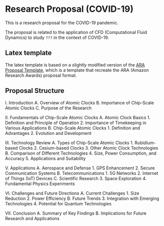 # Research Proposal (COVID-19)

This is a research proposal for the COVID-19 pandemic.

The proposal is related to the application of CFD (Computational Fluid Dynamics) to study `???` in the context of COVID-19.

## Latex template

The latex template is based on a slightly modified version of the [ARA Proposal Template](https://www.overleaf.com/project/65c7b59bbc5893b905d7f622), which is a template that recreate the ARA (Amazon Research Awards) proposal format.

## Proposal Structure

I. Introduction
    A. Overview of Atomic Clocks
    B. Importance of Chip-Scale Atomic Clocks
    C. Purpose of the Research

II. Fundamentals of Chip-Scale Atomic Clocks
    A. Atomic Clock Basics
        1. Definition and Principle of Operation
        2. Importance of Timekeeping in Various Applications
    B. Chip-Scale Atomic Clocks
        1. Definition and Advantages
        2. Evolution and Development

III. Technology Review
    A. Types of Chip-Scale Atomic Clocks
        1. Rubidium-based Clocks
        2. Cesium-based Clocks
        3. Other Atomic Clock Technologies
    B. Comparison of Different Technologies
        4. Size, Power Consumption, and Accuracy
        5. Applications and Suitability

<!-- IV. Fabrication and Manufacturing
    A. Chip-Scale Atomic Clock Components
        1. Atomic Vapor Cells
        2. Laser Systems
        3. Control Electronics
    B. Manufacturing Processes
        4. Microfabrication Techniques
        5. Challenges and Solutions -->

V. Applications
    A. Aerospace and Defense
        1. GPS Enhancement
        2. Secure Communication Systems
    B. Telecommunications
        1. 5G Networks
        2. Internet of Things (IoT) Devices
    C. Scientific Research
        3. Space Exploration
        4. Fundamental Physics Experiments

VI. Challenges and Future Directions
    A. Current Challenges
        1. Size Reduction
        2. Power Efficiency
    B. Future Trends
        3. Integration with Emerging Technologies
        4. Potential for Quantum Technologies

VII. Conclusion
    A. Summary of Key Findings
    B. Implications for Future Research and Applications
